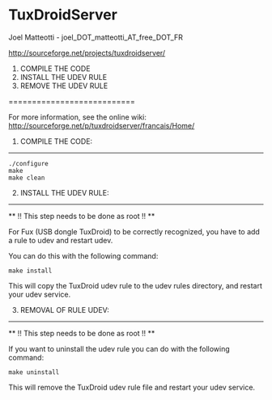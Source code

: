 TuxDroidServer
==========================

Joel Matteotti - joel_DOT_matteotti_AT_free_DOT_FR

http://sourceforge.net/projects/tuxdroidserver/

1. COMPILE THE CODE
2. INSTALL THE UDEV RULE
3. REMOVE THE UDEV RULE

===========================

For more information, see the online wiki: http://sourceforge.net/p/tuxdroidserver/francais/Home/

1. COMPILE THE CODE:
------------------------

    ./configure
    make
    make clean

2. INSTALL THE UDEV RULE:
---------------------------------

** !! This step needs to be done as root !! **

For Fux (USB dongle TuxDroid) to be correctly recognized, you have to
add a rule to udev and restart udev.

You can do this with the following command:

    make install

This will copy the TuxDroid udev rule to the udev rules directory, 
and restart your udev service.


3. REMOVAL OF RULE UDEV:
------------------------------------

** !! This step needs to be done as root !! **

If you want to uninstall the udev rule you can do with the
following command:

    make uninstall

This will remove the TuxDroid udev rule file and restart your udev service.

